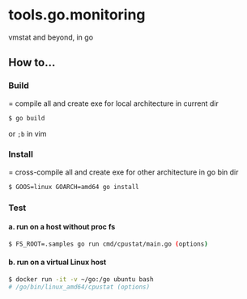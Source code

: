 # tools.go.monitoring
vmstat and beyond, in go

## How to...

### Build

= compile all and create exe for local architecture in current dir

```sh
$ go build
```
or `;b` in vim

### Install

= cross-compile all and create exe for other architecture in go bin dir

```sh
$ GOOS=linux GOARCH=amd64 go install
```

### Test

#### a. run on a host without proc fs

```sh
$ FS_ROOT=.samples go run cmd/cpustat/main.go (options)
```

#### b. run on a virtual Linux host

```sh
$ docker run -it -v ~/go:/go ubuntu bash
# /go/bin/linux_amd64/cpustat (options)
```

